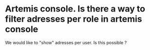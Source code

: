 
# Artemis console. Is there a way to filter adresses per role in artemis console

We would like to "show" adresses per user. Is this possible ?

        